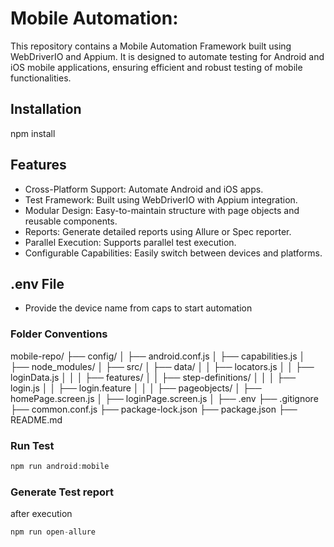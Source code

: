 # Mobile Automation:

This repository contains a Mobile Automation Framework built using WebDriverIO and Appium. It is designed to automate testing for Android and iOS mobile applications, ensuring efficient and robust testing of mobile functionalities.

## Installation

npm install

## Features

- Cross-Platform Support: Automate Android and iOS apps.
- Test Framework: Built using WebDriverIO with Appium integration.
- Modular Design: Easy-to-maintain structure with page objects and reusable components.
- Reports: Generate detailed reports using Allure or Spec reporter.
- Parallel Execution: Supports parallel test execution.
- Configurable Capabilities: Easily switch between devices and platforms.

## .env File

- Provide the device name from caps to start automation

### Folder Conventions

mobile-repo/
├── config/
│   ├── android.conf.js
│   ├── capabilities.js
│
├── node_modules/
│
├── src/
│   ├── data/
│   │   ├── locators.js
│   │   ├── loginData.js
│   │
│   ├── features/
│   │   ├── step-definitions/
│   │   │   ├── login.js
│   │   ├── login.feature
│   │
│   ├── pageobjects/
│       ├── homePage.screen.js
│       ├── loginPage.screen.js
│
├── .env
├── .gitignore
├── common.conf.js
├── package-lock.json
├── package.json
├── README.md

### Run Test

```javascript
npm run android:mobile
```
### Generate Test report

after execution 

```javascript
npm run open-allure
```